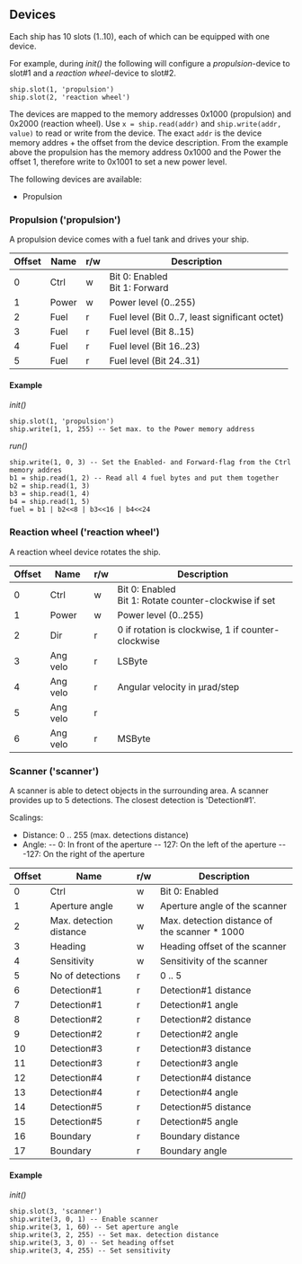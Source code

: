## Devices

Each ship has 10 slots (1..10), each of which can be equipped with one device.

For example, during *init()* the following will configure a *propulsion*-device to slot#1 and a *reaction wheel*-device to slot#2.

    ship.slot(1, 'propulsion')
    ship.slot(2, 'reaction wheel')

The devices are mapped to the memory addresses 0x1000 (propulsion) and 0x2000 (reaction wheel). Use `x = ship.read(addr)` and `ship.write(addr, value)` to read or write from the device. The exact `addr` is the device memory addres + the offset from the device description. From the example above the propulsion has the memory address 0x1000 and the Power the offset 1, therefore write to 0x1001 to set a new power level.

The following devices are available:

* Propulsion

### Propulsion ('propulsion')

A propulsion device comes with a fuel tank and drives your ship.

| Offset    | Name     | r/w    | Description                                       |
|--------   |-------   |-----   |------------------------------------------------   |
| 0         | Ctrl     | w      | Bit 0: Enabled<br>Bit 1: Forward                  |
| 1         | Power    | w      | Power level (0..255)                              |
| 2         | Fuel     | r      | Fuel level (Bit 0..7, least significant octet)    |
| 3         | Fuel     | r      | Fuel level (Bit 8..15)                            |
| 4         | Fuel     | r      | Fuel level (Bit 16..23)                           |
| 5         | Fuel     | r      | Fuel level (Bit 24..31)                           |

#### Example

*init()*

    ship.slot(1, 'propulsion')
    ship.write(1, 1, 255) -- Set max. to the Power memory address

*run()*

    ship.write(1, 0, 3) -- Set the Enabled- and Forward-flag from the Ctrl memory addres
    b1 = ship.read(1, 2) -- Read all 4 fuel bytes and put them together
    b2 = ship.read(1, 3)
    b3 = ship.read(1, 4)
    b4 = ship.read(1, 5)
    fuel = b1 | b2<<8 | b3<<16 | b4<<24

### Reaction wheel ('reaction wheel')

A reaction wheel device rotates the ship.

| Offset    | Name     | r/w    | Description                                              |
|--------   |-------   |-----   |--------------------------------------------------------- |
| 0         | Ctrl     | w      | Bit 0: Enabled<br>Bit 1: Rotate counter-clockwise if set |
| 1         | Power    | w      | Power level (0..255)                                     |
| 2         | Dir      | r      | 0 if rotation is clockwise, 1 if counter-clockwise       |
| 3         | Ang velo | r      | LSByte                                                   |
| 4         | Ang velo | r      |         Angular velocity in µrad/step                    |
| 5         | Ang velo | r      |                                                          |
| 6         | Ang velo | r      | MSByte                                                   |


### Scanner ('scanner')

A scanner is able to detect objects in the surrounding area. A scanner provides up to 5 detections. The
closest detection is 'Detection#1'.

Scalings:
- Distance: 0 .. 255 (max. detections distance)
- Angle:
-- 0: In front of the aperture
-- 127: On the left of the aperture
-- -127: On the right of the aperture

| Offset | Name                    | r/w | Description
|--------|-------------------------|-----|-----------------
| 0      | Ctrl                    | w   | Bit 0: Enabled
| 1      | Aperture angle          | w   | Aperture angle of the scanner
| 2      | Max. detection distance | w   | Max. detection distance of the scanner * 1000
| 3      | Heading                 | w   | Heading offset of the scanner
| 4      | Sensitivity             | w   | Sensitivity of the scanner
| 5      | No of detections        | r   | 0 .. 5
| 6      | Detection#1             | r   | Detection#1 distance
| 7      | Detection#1             | r   | Detection#1 angle
| 8      | Detection#2             | r   | Detection#2 distance
| 9      | Detection#2             | r   | Detection#2 angle
| 10     | Detection#3             | r   | Detection#3 distance
| 11     | Detection#3             | r   | Detection#3 angle
| 12     | Detection#4             | r   | Detection#4 distance
| 13     | Detection#4             | r   | Detection#4 angle
| 14     | Detection#5             | r   | Detection#5 distance
| 15     | Detection#5             | r   | Detection#5 angle
| 16     | Boundary                | r   | Boundary distance
| 17     | Boundary                | r   | Boundary angle
#### Example

*init()*

    ship.slot(3, 'scanner')
    ship.write(3, 0, 1) -- Enable scanner
    ship.write(3, 1, 60) -- Set aperture angle
    ship.write(3, 2, 255) -- Set max. detection distance
    ship.write(3, 3, 0) -- Set heading offset
    ship.write(3, 4, 255) -- Set sensitivity
